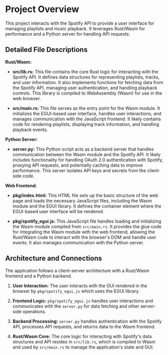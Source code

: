 # Project Overview

This project interacts with the Spotify API to provide a user interface for managing playlists and music playback.  It leverages Rust/Wasm for performance and a Python server for handling API requests.

## Detailed File Descriptions


**Rust/Wasm:**

- **src/lib.rs:** This file contains the core Rust logic for interacting with the Spotify API. It defines data structures for representing playlists, tracks, and user information. It also implements functions for fetching data from the Spotify API, managing user authentication, and handling playback controls. This library is compiled to WebAssembly (Wasm) for use in the web browser.

- **src/main.rs:** This file serves as the entry point for the Wasm module. It initializes the EGUI-based user interface, handles user interactions, and manages communication with the JavaScript frontend. It likely contains code for rendering playlists, displaying track information, and handling playback events.


**Python Server:**

- **server.py:** This Python script acts as a backend server that handles communication between the Wasm module and the Spotify API. It likely includes functionality for handling OAuth 2.0 authentication with Spotify, proxying API requests, and potentially caching data to improve performance.  This server isolates API keys and secrets from the client-side code.


**Web Frontend:**

- **pkg/index.html:** This HTML file sets up the basic structure of the web page and loads the necessary JavaScript files, including the Wasm module and the EGUI library. It defines the container element where the EGUI-based user interface will be rendered.

- **pkg/spotify_egui.js:** This JavaScript file handles loading and initializing the Wasm module compiled from `src/main.rs`. It provides the glue code for integrating the Wasm module with the web frontend, allowing the Rust/Wasm code to interact with the browser's DOM and handle user events. It also manages communication with the Python server.


## Architecture and Connections

The application follows a client-server architecture with a Rust/Wasm frontend and a Python backend.

1. **User Interaction:** The user interacts with the GUI rendered in the browser by `pkg/spotify_egui.js` which uses the EGUI library.

2. **Frontend Logic:**  `pkg/spotify_egui.js` handles user interactions and communicates with the `server.py` for data fetching and other server-side operations.

3. **Backend Processing:** `server.py` handles authentication with the Spotify API, processes API requests, and returns data to the Wasm frontend.

4. **Rust/Wasm Core:** The core logic for interacting with Spotify's data structures and API resides in `src/lib.rs`, which is compiled to Wasm and used by `src/main.rs` to manage the application's state and GUI.
